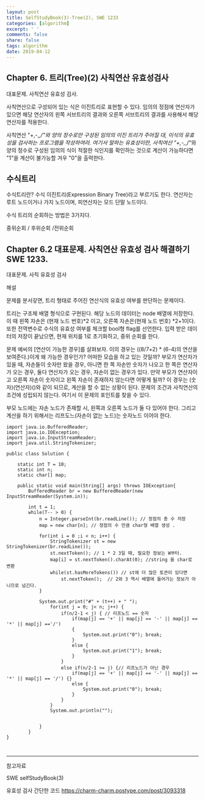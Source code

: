 ```yaml
---
layout: post
title: SelfStudyBook(3)-Tree(2), SWE 1233
categories: [algorithm]
excerpt: ' '
comments: false
share: false
tags: algorithm
date: 2019-04-12
---
```


## Chapter 6. 트리(Tree)(2) 사칙연산 유효성검사

대표문제. 사칙연산 유효성 검사.

사칙연산으로 구성되어 있는 식은 이진트리로 표현할 수 있다.
임의의 정점에 연산자가 있으면 해당 연산자의 왼쪽 서브트리의 결과와 오른쪽 서브트리의 결과를 사용해서 해당 연산자를 적용한다.

사칙연산 "+,-,_,/"와 양의 정수로만 구성된 임의의 이진 트리가 주어질 대, 이식의 유효성을 검사하는 프로그램을 작성하여라.
여기서 말하는 유효성이란, 사칙여산 "+,-,_,/"와 양의 정수로 구성된 임의의 식이 적절한 식인지를 확인하는 것으로 계산이 가능하다면 "1"을 계산이 불가능할 겨우 "0"을 출력한다.

## 수식트리

수식트리란? 수식 이진트리(Expression Binary Tree)라고 부르기도 한다. 연산자는 루트 노드이거나 가지 노드이며, 피연산자는 모드 단말 노드이다.

수식 트리의 순회하는 방법은 3가지다.

중위순회 / 후위순회 /전위순회

## Chapter 6.2 대표문제. 사칙연산 유효성 검사 해결하기 SWE 1233.

대표문제. 사칙 유효성 검사

해설

문제를 분서갛면, 트리 형태로 주어진 연산식의 유효성 여부를 판단하는 문제이다.

트리는 구조체 배열 형식으로 구현된다. 해당 노드의 데이터는 node 배열에 저장한다. 이 때 왼쪽 자손은 (현재 노드 번호)*2 이고, 오른쪽 자손은(현재 노드 번호) *2+1이다.
또한 전역변수로 수식의 유효성 여부를 체크할 bool형 flag를 선언한다. 입력 받은 데이터의 저장이 끝났으면, 현재 위치를 1로 초기화하고, 중위 순회를 한다.

문제 예씨의 [연산이 가능한 경우]를 살펴보자. 이의 경우는 ((8/7+2) \* (6-4)의 연산을 보여준다.)이게 왜 가능한 경우인가? 어떠한 모습을 하고 있는 것일까?
부모가 연산자가 있을 때, 자손들이 숫자만 왔을 경우, 아니면 한 쪽 자손만 숫자가 나오고 한 쪽은 연산자가 오는 경우, 둘다 연산자가 오는 경우, 자손이 없는 경우가 있다.
만약 부모가 연산자이고 오른쪽 자손이 숫자이고 왼쪽 자손이 존재하지 않는다면 어떻게 될까? 이 경우는 (숫자)(연산자)()와 같이 되므로, 계산을 할 수 없는 상황이 된다.
문제의 조건과 사칙연산의 조건에 성립되지 않는다. 여기서 이 문제의 포인트를 찾을 수 있다.

부모 노드에는 자손 노드가 존재할 시, 왼쪽과 오른쪽 노드가 둘 다 있어야 한다.
그리고 계산을 하기 위해서는 리프도느(자손이 없는 노드)는 숫자노드 이어야 한다.

```
import java.io.BufferedReader;
import java.io.IOException;
import java.io.InputStreamReader;
import java.util.StringTokenizer;

public class Solution {

	static int T = 10;
	static int n;
	static char[] map;

	public static void main(String[] args) throws IOException{
		BufferedReader br = new BufferedReader(new InputStreamReader(System.in));

		int t = 1;
		while(T-- > 0) {
			n = Integer.parseInt(br.readLine()); // 정점의 총 수 저장
			map = new char[n]; // 정점의 수 만큼 char형 배열 생성 .

			for(int i = 0 ;i < n; i++) {
				StringTokenizer st = new StringTokenizer(br.readLine());
				st.nextToken(); // 1 * 2 3일 때, 필요한 정보는 W부터.
				map[i] = st.nextToken().charAt(0); //string 을 char로 변환
				while(st.hasMoreTokens()) // st에 더 많은 토큰이 있다면
					st.nextToken();  // 2와 3 역시 배열에 들어가는 정보가 아니므로 넘긴다.
			}

			System.out.print("#" + (t++) + " ");
				for(int j = 0; j< n; j++) {
					if(n/2-1 < j) { // 리프노드 == 숫자
						if(map[j] == '+' || map[j] == '-' || map[j] == '*' || map[j] =='/')
						{
							System.out.print("0"); break;
						}
						else {
							System.out.print("1"); break;
						}
					}
					else if(n/2-1 >= j) {// 리프노드가 아닌 경우
						if(map[j] == '+' || map[j] == '-' || map[j] == '*' || map[j] == '/') {}
						else {
							System.out.print("0"); break;
						}
					}
				}
				System.out.println("");


			}
		}
}



```

---

참고자료

SWE selfStudyBook(3)

유효성 검사 간단한 코드
https://charm-charm.postype.com/post/3093318
